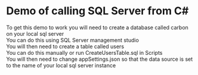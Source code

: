 # Demo of calling SQL Server from C#

To get this demo to work you will need to create a database called carbon on your local sql server<br/>
You can do this using SQL Server management studio<br/>
You will then need to create a table called users<br/>
You can do this manually or run CreateUsersTable.sql in Scripts<br/>
You will then need to change appSettings.json so that the data source is set to the name of your local sql server instance<br/>
